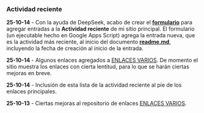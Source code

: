 ### Actividad reciente

**25-10-14** - Con la ayuda de DeepSeek, acabo de crear el **[formulario](https://script.google.com/macros/s/AKfycby6KjVmH_hX5xQKuIUw5re7OV2dqOLc4UrFgH2ZANPN_O7kDNNiU-OZmWfp_q-niE7k/exec)** para agregar entradas a la **Actividad reciente** de mi sitio principal. El formulario (un ejecutable hecho en Google Apps Script) agrega la entrada nueva, que es la actividad más reciente, al inicio del documento **[readme.md](https://github.com/jucardus/jucardus.github.io/blob/main/readme.md)**, incluyendo la fecha de creación al inicio de la entrada.

**25-10-14** - Algunos enlaces agregados a [ENLACES VARIOS](https://jucardus.github.io/enlaces). De momento el sitio muestra los enlaces con cierta lentitud, para lo que se harán ciertas mejoras en breve.

**25-10-14** - Inclusión de esta lista de la actividad reciente al pie de los enlaces principales.

**25-10-13** - Ciertas mejoras al repositorio de enlaces [ENLACES VARIOS](https://jucardus.github.io/enlaces).
